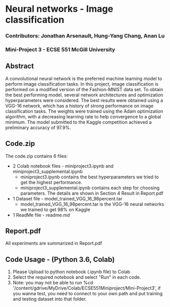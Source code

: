 # Neural networks - Image classification
### Contributors: Jonathan Arsenault, Hung-Yang Chang, Anan Lu
### Mini-Project 3 - ECSE 551 McGill University

## Abstract
A convolutional neural network is the preferred machine learning model to perform image classification tasks. In this project, image classification is performed on a modified version of the Fashion-MNIST data set. To obtain the best performing model, several network architectures and optimization hyperparameters were considered. The best results were obtained using a VGG-16 network, which has a history of strong performance on image classification tasks. The weights were trained using the Adam optimization algorithm, with a decreasing learning rate to help convergence to a global minimum. The model submitted to the Kaggle competition achieved a preliminary accuracy of 97.9\%.

## Code.zip
The code.zip contains 6 files:
* 2 Colab notebook files - miniproject3.ipynb and miniproject3_supplemental.ipynb
  * miniproject3.ipynb contains the best hyperparameters we tried to get the highest performance.
  * miniproject3_supplemental.ipynb contains each step for choosing parameters. The details are shown in Section 4 Result in Report.pdf
* 1 Dataset file - model_trained_VGG_16_98percent.tar
  * model_trained_VGG_16_98percent.tar is the VGG-16 neural networks we trained to get 98% on Kaggle
* 1 ReadMe file - readme.md

## Report.pdf
All experiments are summarized in Report.pdf

## Code Usage - (Python 3.6, Colab)
1. Please Upload to python notebook (.ipynb file) to Colab
2. Select the required notebook and select "Run" in each code.
3. Note: you may not be able to run %cd '/content/gdrive/MyDrive/Colab/ECSE551Miniproject/Mini-Project3', if you wanna test, you need to connect to your own path and put training and testing dataset into that folder.
